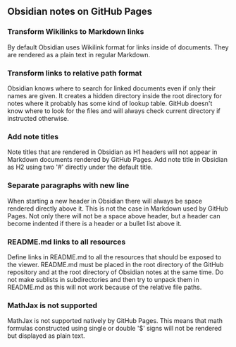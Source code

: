 ## Obsidian notes on GitHub Pages

### Transform Wikilinks to Markdown links
By default Obsidian uses Wikilink format for links inside of documents. They are rendered as a plain text in regular Markdown. 

### Transform links to relative path format
Obsidian knows where to search for linked documents even if only their names are given. It creates a hidden directory inside the root directory for notes where it probably has some kind of lookup table. GitHub doesn't know where to look for the files and will always check current directory if instructed otherwise.

### Add note titles
Note titles that are rendered in Obsidian as H1 headers will not appear in Markdown documents rendered by GitHub Pages. Add note title in Obsidian as H2 using two '#' directly under the default title.

### Separate paragraphs with new line
When starting a new header  in Obsidian there will always be space rendered directly above it. This is not the case in Markdown used by GitHub Pages. Not only there will not be a space above header, but a header can become indented if there is a header or a bullet list above it.

### README.md links to all resources
Define links in README.md to all the resources that should be exposed to the viewer. README.md must be placed in the root directory of the GitHub repository and at the root directory of Obsidian notes at the same time. Do not make sublists in subdirectories and then try to unpack them in README.md as this will not work because of the relative file paths.

### MathJax is not supported
MathJax is not supported natively by GitHub Pages. This means that math formulas constructed using single or double '$' signs will not be rendered but displayed as plain text.

<script>
MathJax = {
  tex: {
    inlineMath: [["$", "$"], ["\\(", "\\)"]]
  }
};
</script>
<script id="MathJax-script" async src="https://cdn.jsdelivr.net/npm/mathjax@3/es5/tex-chtml.js"></script>
